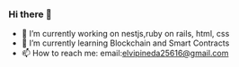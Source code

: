 ### Hi there 👋




- 🔭 I’m currently working on nestjs,ruby on rails, html, css
- 🌱 I’m currently learning Blockchain and Smart Contracts
- 📫 How to reach me: email:elvipineda25616@gmail.com



